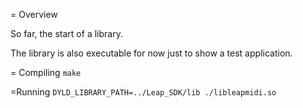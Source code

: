 = Overview

So far, the start of a library.

The library is also executable for now just to show a test application.

= Compiling
`make`

=Running
`DYLD_LIBRARY_PATH=../Leap_SDK/lib ./libleapmidi.so`
